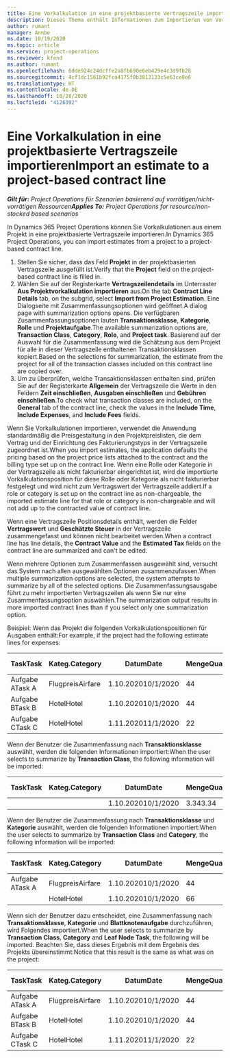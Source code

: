```yaml
---
title: Eine Vorkalkulation in eine projektbasierte Vertragszeile importieren
description: Dieses Thema enthält Informationen zum Importieren von Vorkalkulationen aus einem Projekt in eine Vertragszeile.
author: rumant
manager: Annbe
ms.date: 10/19/2020
ms.topic: article
ms.service: project-operations
ms.reviewer: kfend
ms.author: rumant
ms.openlocfilehash: 6dde924c24dcffe2a8fb690e6eb429e4c3d9fb28
ms.sourcegitcommit: 4cf1dc1561b92fca4175f0b3813133c5e63ce8e6
ms.translationtype: HT
ms.contentlocale: de-DE
ms.lasthandoff: 10/28/2020
ms.locfileid: "4126392"
---
```

# <a name="import-an-estimate-to-a-project-based-contract-line"></a><span data-ttu-id="2479f-103">Eine Vorkalkulation in eine projektbasierte Vertragszeile importieren</span><span class="sxs-lookup"><span data-stu-id="2479f-103">Import an estimate to a project-based contract line</span></span>

<span data-ttu-id="2479f-104">_**Gilt für:** Project Operations für Szenarien basierend auf vorrätigen/nicht-vorrätigen Ressourcen_</span><span class="sxs-lookup"><span data-stu-id="2479f-104">_**Applies To:** Project Operations for resource/non-stocked based scenarios_</span></span>

<span data-ttu-id="2479f-105">In Dynamics 365 Project Operations können Sie Vorkalkulationen aus einem Projekt in eine projektbasierte Vertragszeile importieren.</span><span class="sxs-lookup"><span data-stu-id="2479f-105">In Dynamics 365 Project Operations, you can import estimates from a project to a project-based contract line.</span></span>

1. <span data-ttu-id="2479f-106">Stellen Sie sicher, dass das Feld **Projekt** in der projektbasierten Vertragszeile ausgefüllt ist.</span><span class="sxs-lookup"><span data-stu-id="2479f-106">Verify that the **Project** field on the project-based contract line is filled in.</span></span>
2. <span data-ttu-id="2479f-107">Wählen Sie auf der Registerkarte **Vertragszeilendetails** im Unterraster **Aus Projektvorkalkulation importieren** aus.</span><span class="sxs-lookup"><span data-stu-id="2479f-107">On the tab **Contract Line Details** tab, on the subgrid, select **Import from Project Estimation**.</span></span> <span data-ttu-id="2479f-108">Eine Dialogseite mit Zusammenfassungsoptionen wird geöffnet.</span><span class="sxs-lookup"><span data-stu-id="2479f-108">A dialog page with summarization options opens.</span></span> <span data-ttu-id="2479f-109">Die verfügbaren Zusammenfassungsoptionen lauten **Transaktionsklasse**, **Kategorie**, **Rolle** und **Projektaufgabe**.</span><span class="sxs-lookup"><span data-stu-id="2479f-109">The available summarization options are, **Transaction Class**, **Category**, **Role**, and **Project task**.</span></span> <span data-ttu-id="2479f-110">Basierend auf der Auswahl für die Zusammenfassung wird die Schätzung aus dem Projekt für alle in dieser Vertragszeile enthaltenen Transaktionsklassen kopiert.</span><span class="sxs-lookup"><span data-stu-id="2479f-110">Based on the selections for summarization, the estimate from the project for all of the transaction classes included on this contract line are copied over.</span></span> 
3. <span data-ttu-id="2479f-111">Um zu überprüfen, welche Transaktionsklassen enthalten sind, prüfen Sie auf der Registerkarte **Allgemein** der Vertragszeile die Werte in den Feldern **Zeit einschließen**, **Ausgaben einschließen** und **Gebühren einschließen**.</span><span class="sxs-lookup"><span data-stu-id="2479f-111">To check what transaction classes are included, on the **General** tab of the contract line, check the values in the **Include Time**, **Include Expenses**, and **Include Fees** fields.</span></span>

<span data-ttu-id="2479f-112">Wenn Sie Vorkalkulationen importieren, verwendet die Anwendung standardmäßig die Preisgestaltung in den Projektpreislisten, die dem Vertrag und der Einrichtung des Fakturierungstyps in der Vertragszeile zugeordnet ist.</span><span class="sxs-lookup"><span data-stu-id="2479f-112">When you import estimates, the application defaults the pricing based on the project price lists attached to the contract and the billing type set up on the contract line.</span></span> <span data-ttu-id="2479f-113">Wenn eine Rolle oder Kategorie in der Vertragszeile als nicht fakturierbar eingerichtet ist, wird die importierte Vorkalkulationsposition für diese Rolle oder Kategorie als nicht fakturierbar festgelegt und wird nicht zum Vertragswert der Vertragszeile addiert.</span><span class="sxs-lookup"><span data-stu-id="2479f-113">If a role or category is set up on the contract line as non-chargeable, the imported estimate line for that role or category is non-chargeable and will not add up to the contracted value of contract line.</span></span>

<span data-ttu-id="2479f-114">Wenn eine Vertragszeile Positionsdetails enthält, werden die Felder **Vertragswert** und **Geschätzte Steuer** in der Vertragszeile zusammengefasst und können nicht bearbeitet werden.</span><span class="sxs-lookup"><span data-stu-id="2479f-114">When a contract line has line details, the **Contract Value** and the **Estimated Tax** fields on the contract line are summarized and can't be edited.</span></span>

<span data-ttu-id="2479f-115">Wenn mehrere Optionen zum Zusammenfassen ausgewählt sind, versucht das System nach allen ausgewählten Optionen zusammenzufassen.</span><span class="sxs-lookup"><span data-stu-id="2479f-115">When multiple summarization options are selected, the system attempts to summarize by all of the selected options.</span></span> <span data-ttu-id="2479f-116">Die Zusammenfassungsausgabe führt zu mehr importierten Vertragszeilen als wenn Sie nur eine Zusammenfassungsoption auswählen.</span><span class="sxs-lookup"><span data-stu-id="2479f-116">The summarization output results in more imported contract lines than if you select only one summarization option.</span></span>

<span data-ttu-id="2479f-117">Beispiel: Wenn das Projekt die folgenden Vorkalkulationspositionen für Ausgaben enthält:</span><span class="sxs-lookup"><span data-stu-id="2479f-117">For example, if the project had the following estimate lines for expenses:</span></span>

| <span data-ttu-id="2479f-118">Task</span><span class="sxs-lookup"><span data-stu-id="2479f-118">Task</span></span> | <span data-ttu-id="2479f-119">Kateg.</span><span class="sxs-lookup"><span data-stu-id="2479f-119">Category</span></span> | <span data-ttu-id="2479f-120">Datum</span><span class="sxs-lookup"><span data-stu-id="2479f-120">Date</span></span> | <span data-ttu-id="2479f-121">Menge</span><span class="sxs-lookup"><span data-stu-id="2479f-121">Quantity</span></span> | <span data-ttu-id="2479f-122">Einheitenpreis</span><span class="sxs-lookup"><span data-stu-id="2479f-122">Unit price</span></span> | <span data-ttu-id="2479f-123">Betrag</span><span class="sxs-lookup"><span data-stu-id="2479f-123">Amount</span></span> |
| --- | --- | --- | --- | --- | --- |
| <span data-ttu-id="2479f-124">Aufgabe A</span><span class="sxs-lookup"><span data-stu-id="2479f-124">Task A</span></span> | <span data-ttu-id="2479f-125">Flugpreis</span><span class="sxs-lookup"><span data-stu-id="2479f-125">Airfare</span></span> | <span data-ttu-id="2479f-126">1.10.2020</span><span class="sxs-lookup"><span data-stu-id="2479f-126">10/1/2020</span></span> | <span data-ttu-id="2479f-127">4</span><span class="sxs-lookup"><span data-stu-id="2479f-127">4</span></span> | <span data-ttu-id="2479f-128">400</span><span class="sxs-lookup"><span data-stu-id="2479f-128">400</span></span> | <span data-ttu-id="2479f-129">1600</span><span class="sxs-lookup"><span data-stu-id="2479f-129">1600</span></span> |
| <span data-ttu-id="2479f-130">Aufgabe B</span><span class="sxs-lookup"><span data-stu-id="2479f-130">Task B</span></span> | <span data-ttu-id="2479f-131">Hotel</span><span class="sxs-lookup"><span data-stu-id="2479f-131">Hotel</span></span> | <span data-ttu-id="2479f-132">1.10.2020</span><span class="sxs-lookup"><span data-stu-id="2479f-132">10/1/2020</span></span> | <span data-ttu-id="2479f-133">4</span><span class="sxs-lookup"><span data-stu-id="2479f-133">4</span></span> | <span data-ttu-id="2479f-134">200</span><span class="sxs-lookup"><span data-stu-id="2479f-134">200</span></span> | <span data-ttu-id="2479f-135">800</span><span class="sxs-lookup"><span data-stu-id="2479f-135">800</span></span> |
| <span data-ttu-id="2479f-136">Aufgabe C</span><span class="sxs-lookup"><span data-stu-id="2479f-136">Task C</span></span> | <span data-ttu-id="2479f-137">Hotel</span><span class="sxs-lookup"><span data-stu-id="2479f-137">Hotel</span></span> | <span data-ttu-id="2479f-138">1.11.2020</span><span class="sxs-lookup"><span data-stu-id="2479f-138">11/1/2020</span></span> | <span data-ttu-id="2479f-139">2</span><span class="sxs-lookup"><span data-stu-id="2479f-139">2</span></span> | <span data-ttu-id="2479f-140">200</span><span class="sxs-lookup"><span data-stu-id="2479f-140">200</span></span> | <span data-ttu-id="2479f-141">400</span><span class="sxs-lookup"><span data-stu-id="2479f-141">400</span></span> |

<span data-ttu-id="2479f-142">Wenn der Benutzer die Zusammenfassung nach **Transaktionsklasse** auswählt, werden die folgenden Informationen importiert:</span><span class="sxs-lookup"><span data-stu-id="2479f-142">When the user selects to summarize by **Transaction Class**, the following information will be imported:</span></span>

| <span data-ttu-id="2479f-143">Task</span><span class="sxs-lookup"><span data-stu-id="2479f-143">Task</span></span> | <span data-ttu-id="2479f-144">Kateg.</span><span class="sxs-lookup"><span data-stu-id="2479f-144">Category</span></span> | <span data-ttu-id="2479f-145">Datum</span><span class="sxs-lookup"><span data-stu-id="2479f-145">Date</span></span> | <span data-ttu-id="2479f-146">Menge</span><span class="sxs-lookup"><span data-stu-id="2479f-146">Quantity</span></span> | <span data-ttu-id="2479f-147">Einheitenpreis</span><span class="sxs-lookup"><span data-stu-id="2479f-147">Unit price</span></span> | <span data-ttu-id="2479f-148">Betrag</span><span class="sxs-lookup"><span data-stu-id="2479f-148">Amount</span></span> |
| --- | --- | --- | --- | --- | --- |
| &nbsp;  | &nbsp;  | <span data-ttu-id="2479f-149">1.10.2020</span><span class="sxs-lookup"><span data-stu-id="2479f-149">10/1/2020</span></span> | <span data-ttu-id="2479f-150">3.34</span><span class="sxs-lookup"><span data-stu-id="2479f-150">3.34</span></span> | <span data-ttu-id="2479f-151">840</span><span class="sxs-lookup"><span data-stu-id="2479f-151">840</span></span> | <span data-ttu-id="2479f-152">2800</span><span class="sxs-lookup"><span data-stu-id="2479f-152">2800</span></span> |

<span data-ttu-id="2479f-153">Wenn der Benutzer die Zusammenfassung nach **Transaktionsklasse** und **Kategorie** auswählt, werden die folgenden Informationen importiert:</span><span class="sxs-lookup"><span data-stu-id="2479f-153">When the user selects to summarize by **Transaction Class** and **Category**, the following information will be imported:</span></span>

| <span data-ttu-id="2479f-154">Task</span><span class="sxs-lookup"><span data-stu-id="2479f-154">Task</span></span> | <span data-ttu-id="2479f-155">Kateg.</span><span class="sxs-lookup"><span data-stu-id="2479f-155">Category</span></span> | <span data-ttu-id="2479f-156">Datum</span><span class="sxs-lookup"><span data-stu-id="2479f-156">Date</span></span> | <span data-ttu-id="2479f-157">Menge</span><span class="sxs-lookup"><span data-stu-id="2479f-157">Quantity</span></span> | <span data-ttu-id="2479f-158">Einheitenpreis</span><span class="sxs-lookup"><span data-stu-id="2479f-158">Unit price</span></span> | <span data-ttu-id="2479f-159">Betrag</span><span class="sxs-lookup"><span data-stu-id="2479f-159">Amount</span></span> |
| --- | --- | --- | --- | --- | --- |
| <span data-ttu-id="2479f-160">Aufgabe A</span><span class="sxs-lookup"><span data-stu-id="2479f-160">Task A</span></span> | <span data-ttu-id="2479f-161">Flugpreis</span><span class="sxs-lookup"><span data-stu-id="2479f-161">Airfare</span></span> | <span data-ttu-id="2479f-162">1.10.2020</span><span class="sxs-lookup"><span data-stu-id="2479f-162">10/1/2020</span></span> | <span data-ttu-id="2479f-163">4</span><span class="sxs-lookup"><span data-stu-id="2479f-163">4</span></span> | <span data-ttu-id="2479f-164">400</span><span class="sxs-lookup"><span data-stu-id="2479f-164">400</span></span> | <span data-ttu-id="2479f-165">1600</span><span class="sxs-lookup"><span data-stu-id="2479f-165">1600</span></span> |
| &nbsp;  | <span data-ttu-id="2479f-166">Hotel</span><span class="sxs-lookup"><span data-stu-id="2479f-166">Hotel</span></span> | <span data-ttu-id="2479f-167">1.10.2020</span><span class="sxs-lookup"><span data-stu-id="2479f-167">10/1/2020</span></span> | <span data-ttu-id="2479f-168">6</span><span class="sxs-lookup"><span data-stu-id="2479f-168">6</span></span> | <span data-ttu-id="2479f-169">200</span><span class="sxs-lookup"><span data-stu-id="2479f-169">200</span></span> | <span data-ttu-id="2479f-170">1200</span><span class="sxs-lookup"><span data-stu-id="2479f-170">1200</span></span> |

<span data-ttu-id="2479f-171">Wenn sich der Benutzer dazu entscheidet, eine Zusammenfassung nach **Transaktionsklasse**, **Kategorie** und **Blattknotenaufgabe** durchzuführen, wird Folgendes importiert.</span><span class="sxs-lookup"><span data-stu-id="2479f-171">When the user selects to summarize by **Transaction Class**, **Category** and **Leaf Node Task**, the following will be imported.</span></span> <span data-ttu-id="2479f-172">Beachten Sie, dass dieses Ergebnis mit dem Ergebnis des Projekts übereinstimmt:</span><span class="sxs-lookup"><span data-stu-id="2479f-172">Notice that this result is the same as what was on the project:</span></span>

| <span data-ttu-id="2479f-173">Task</span><span class="sxs-lookup"><span data-stu-id="2479f-173">Task</span></span> | <span data-ttu-id="2479f-174">Kateg.</span><span class="sxs-lookup"><span data-stu-id="2479f-174">Category</span></span> | <span data-ttu-id="2479f-175">Datum</span><span class="sxs-lookup"><span data-stu-id="2479f-175">Date</span></span> | <span data-ttu-id="2479f-176">Menge</span><span class="sxs-lookup"><span data-stu-id="2479f-176">Quantity</span></span> | <span data-ttu-id="2479f-177">Einheitenpreis</span><span class="sxs-lookup"><span data-stu-id="2479f-177">Unit price</span></span> | <span data-ttu-id="2479f-178">Betrag</span><span class="sxs-lookup"><span data-stu-id="2479f-178">Amount</span></span> |
| --- | --- | --- | --- | --- | --- |
| <span data-ttu-id="2479f-179">Aufgabe A</span><span class="sxs-lookup"><span data-stu-id="2479f-179">Task A</span></span> | <span data-ttu-id="2479f-180">Flugpreis</span><span class="sxs-lookup"><span data-stu-id="2479f-180">Airfare</span></span> | <span data-ttu-id="2479f-181">1.10.2020</span><span class="sxs-lookup"><span data-stu-id="2479f-181">10/1/2020</span></span> | <span data-ttu-id="2479f-182">4</span><span class="sxs-lookup"><span data-stu-id="2479f-182">4</span></span> | <span data-ttu-id="2479f-183">400</span><span class="sxs-lookup"><span data-stu-id="2479f-183">400</span></span> | <span data-ttu-id="2479f-184">1600</span><span class="sxs-lookup"><span data-stu-id="2479f-184">1600</span></span> |
| <span data-ttu-id="2479f-185">Aufgabe B</span><span class="sxs-lookup"><span data-stu-id="2479f-185">Task B</span></span> | <span data-ttu-id="2479f-186">Hotel</span><span class="sxs-lookup"><span data-stu-id="2479f-186">Hotel</span></span> | <span data-ttu-id="2479f-187">1.10.2020</span><span class="sxs-lookup"><span data-stu-id="2479f-187">10/1/2020</span></span> | <span data-ttu-id="2479f-188">4</span><span class="sxs-lookup"><span data-stu-id="2479f-188">4</span></span> | <span data-ttu-id="2479f-189">200</span><span class="sxs-lookup"><span data-stu-id="2479f-189">200</span></span> | <span data-ttu-id="2479f-190">800</span><span class="sxs-lookup"><span data-stu-id="2479f-190">800</span></span> |
| <span data-ttu-id="2479f-191">Aufgabe C</span><span class="sxs-lookup"><span data-stu-id="2479f-191">Task C</span></span> | <span data-ttu-id="2479f-192">Hotel</span><span class="sxs-lookup"><span data-stu-id="2479f-192">Hotel</span></span> | <span data-ttu-id="2479f-193">1.11.2020</span><span class="sxs-lookup"><span data-stu-id="2479f-193">11/1/2020</span></span> | <span data-ttu-id="2479f-194">2</span><span class="sxs-lookup"><span data-stu-id="2479f-194">2</span></span> | <span data-ttu-id="2479f-195">200</span><span class="sxs-lookup"><span data-stu-id="2479f-195">200</span></span> | <span data-ttu-id="2479f-196">400</span><span class="sxs-lookup"><span data-stu-id="2479f-196">400</span></span> |
